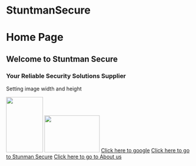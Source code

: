 # StuntmanSecure
<!DOCTYPE html>
<html>
  <head>
    
  </head>
  <body>
    <h1>Home Page</h1>
    <h2>Welcome to Stuntman Secure</h2>
    <h3>Your Reliable Security Solutions Supplier</h3>
    <p>Setting image width and height</p>
    <img src="https://th.bing.com/th/id/OIP.mevFsJJVordK2BrArLACUgHaQT?cb=iwc2&rs=1&pid=ImgDetMain" width="100" height="150"/>
  <img src="https://th.bing.com/th/id/OIP.xI28T0u8d33Sd9tgcVc-bQHaQT?cb=iwc2&pid=ImgDet&w=474&h=1043&rs=1"width="150" height="100"/>
    <a href="http://www.google.com">Click here to google</a>
    <a href="http//www.StuntmanSecure.com">Click here to go to Stunman Secure</a>
    <a href="about.html">Click here to go to About us</a>
  </body>
</html>

